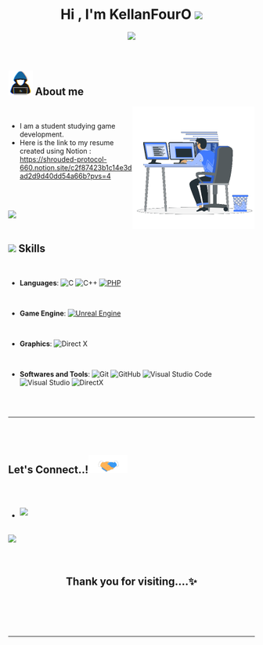 <h1 align="center"><b>Hi , I'm KellanFourO </b><img src="https://media.giphy.com/media/hvRJCLFzcasrR4ia7z/giphy.gif" width="35"></h1>
<!--  -->
<p align="center">
  <a href="https://github.com/DenverCoder1/readme-typing-svg"><img src="https://readme-typing-svg.herokuapp.com?font=Time+New+Roman&color=cyan&size=25&center=true&vCenter=true&width=600&height=100&lines=My Name Is Jeoung+Seung+Yong,;<3"></a>
</p>


<br>



	
## <picture><img src = "https://github.com/0xAbdulKhalid/0xAbdulKhalid/raw/main/assets/mdImages/about_me.gif" width = 50px></picture> **About me**

<picture> <img align="right" src="https://github.com/0xAbdulKhalid/0xAbdulKhalid/raw/main/assets/mdImages/Right_Side.gif" width = 250px></picture>

<br>

- I am a student studying game development.
- Here is the link to my resume created using 
Notion : https://shrouded-protocol-660.notion.site/c2f87423b1c14e3dad2d9d40dd54a66b?pvs=4

<br><br>

<img src="https://user-images.githubusercontent.com/73097560/115834477-dbab4500-a447-11eb-908a-139a6edaec5c.gif"><br><br>

## <img src="https://media2.giphy.com/media/QssGEmpkyEOhBCb7e1/giphy.gif?cid=ecf05e47a0n3gi1bfqntqmob8g9aid1oyj2wr3ds3mg700bl&rid=giphy.gif" width ="25"><b> Skills</b>
<br>

<p align="center">

- **Languages**:
    ![C](https://img.shields.io/badge/C%20-%232370ED.svg?style=for-the-badge&logo=c&logoColor=white)
    ![C++](https://img.shields.io/badge/C++%20-%2300599C.svg?style=for-the-badge&logo=c%2B%2B&logoColor=white)
    [![PHP](https://img.shields.io/badge/php-%23777BB4.svg?style=for-the-badge&logo=php&logoColor=white)](#)
  
  
<br>   
    
- **Game Engine**:
    [![Unreal Engine](https://img.shields.io/badge/Unreal%20Engine-%23313131.svg?style=for-the-badge&logo=unrealengine&logoColor=white)](#)
  
<br>

- **Graphics**:
    ![Direct X](https://img.shields.io/badge/Direct%20X%20-%236DA252.svg?style=for-the-badge&logo=DirectX&logoColor=white)
    
<br>

- **Softwares and Tools**:
    ![Git](https://img.shields.io/badge/git-%23F05033.svg?style=for-the-badge&logo=git&logoColor=white)
    ![GitHub](https://img.shields.io/badge/github-%23121011.svg?style=for-the-badge&logo=github&logoColor=white)
    ![Visual Studio Code](https://img.shields.io/badge/Visual%20Studio%20Code-0078d7.svg?style=for-the-badge&logo=visual-studio-code&logoColor=white)
    ![Visual Studio](https://img.shields.io/badge/Visual%20Studio%20-%235C2D91.svg?style=for-the-badge&logo=Visual-Studio&logoColor=white)
    ![DirectX](https://img.shields.io/badge/DirectX%20-%236DA252.svg?style=for-the-badge&logo=DirectX&logoColor=white)
  
    
    

</p>

<br>
<br>

-----

<br>
<br>

## <b> Let's Connect..!</b><img src="https://github.com/0xAbdulKhalid/0xAbdulKhalid/raw/main/assets/mdImages/handshake.gif" width ="80">
<br>
<div align='left'>

<ul>

<br>


<li>
<a href="mailto:jsy55602711@gmail.com" target="_blank">
<img src="https://img.shields.io/badge/gmail:  KellanFourO%23EA4335.svg?style=for-the-badge&logo=gmail&logoColor=white" t=mail style="margin-bottom: 5px;" />
</a>
</li>
	
</ul>
</div>

<br>
<img src="https://user-images.githubusercontent.com/73097560/115834477-dbab4500-a447-11eb-908a-139a6edaec5c.gif">
<br>
<br>
<br>

<div align='center'>

## <b>Thank you for visiting....✨</b>

</div>
<br>
<br>
<br>
<br>

---

<br>

